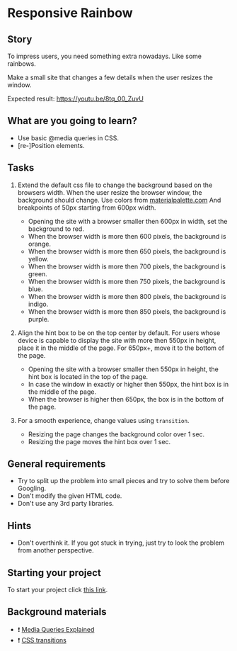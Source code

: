 # Responsive Rainbow

## Story

To impress users, you need something extra nowadays. Like some rainbows.

Make a small site that changes a few details when the user resizes the window.

Expected result: https://youtu.be/8tq_00_ZuvU

## What are you going to learn?

- Use basic @media queries in CSS.
- [re-]Position elements.

## Tasks

1. Extend the default css file to change the background based on the browsers width. When the user resize the browser window, the background should change. Use colors from [materialpalette.com](https://www.materialpalette.com/colors) And breakpoints of 50px starting from 600px width.
    - Opening the site with a browser smaller then 600px in width, set the background to red.
    - When the browser width is more then 600 pixels, the background is orange.
    - When the browser width is more then 650 pixels, the background is yellow.
    - When the browser width is more then 700 pixels, the background is green.
    - When the browser width is more then 750 pixels, the background is blue.
    - When the browser width is more then 800 pixels, the background is indigo.
    - When the browser width is more then 850 pixels, the background is purple.

2. Align the hint box to be on the top center by default. For users whose device is capable to display the site with more then 550px in height, place it in the middle of the page. For 650px+, move it to the bottom of the page.
    - Opening the site with a browser smaller then 550px in height, the hint box is located in the top of the page.
    - In case the window in exactly or higher then 550px, the hint box is in the middle of the page.
    - When the browser is higher then 650px, the box is in the bottom of the page.

3. For a smooth experience, change values using `transition`.
    - Resizing the page changes the background color over 1 sec.
    - Resizing the page moves the hint box over 1 sec.

## General requirements

- Try to split up the problem into small pieces and try to solve them before Googling.
- Don't modify the given HTML code.
- Don't use any 3rd party libraries.

## Hints

- Don't overthink it. If you got stuck in trying, just try to look the problem from another perspective.

## Starting your project

To start your project click [this link](https://journey.code.cool/v2/project/solo/blueprint/responsive-rainbow/general).

## Background materials

- :exclamation: [Media Queries Explained](https://medium.com/@pbojinov/media-queries-explained-9bf20a85731f)
- :exclamation: [CSS transitions](https://developer.mozilla.org/en-US/docs/Web/CSS/CSS_Transitions/Using_CSS_transitions)
